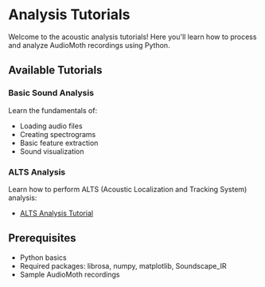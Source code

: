 # Analysis Tutorials

Welcome to the acoustic analysis tutorials! Here you'll learn how to process and analyze AudioMoth recordings using Python.

## Available Tutorials

### Basic Sound Analysis

Learn the fundamentals of:

- Loading audio files
- Creating spectrograms
- Basic feature extraction
- Sound visualization

### ALTS Analysis

Learn how to perform ALTS (Acoustic Localization and Tracking System) analysis:

- [ALTS Analysis Tutorial](alts_analysis.ipynb)

## Prerequisites

- Python basics
- Required packages: librosa, numpy, matplotlib, Soundscape_IR
- Sample AudioMoth recordings
